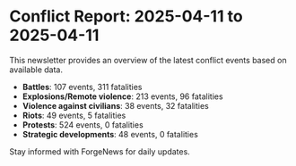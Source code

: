 # Conflict Report: 2025-04-11 to 2025-04-11

This newsletter provides an overview of the latest conflict events based on available data.

- **Battles**: 107 events, 311 fatalities
- **Explosions/Remote violence**: 213 events, 96 fatalities
- **Violence against civilians**: 38 events, 32 fatalities
- **Riots**: 49 events, 5 fatalities
- **Protests**: 524 events, 0 fatalities
- **Strategic developments**: 48 events, 0 fatalities

Stay informed with ForgeNews for daily updates.